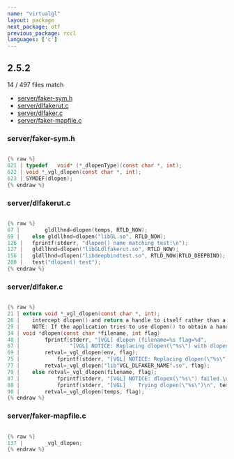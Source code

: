 ```yaml
---
name: "virtualgl"
layout: package
next_package: otf
previous_package: rccl
languages: ['c']
---
```

## 2.5.2
14 / 497 files match

 - [server/faker-sym.h](#serverfaker-symh)
 - [server/dlfakerut.c](#serverdlfakerutc)
 - [server/dlfaker.c](#serverdlfakerc)
 - [server/faker-mapfile.c](#serverfaker-mapfilec)

### server/faker-sym.h

```c

{% raw %}
621 | typedef	void* (*_dlopenType)(const char *, int);
622 | void *_vgl_dlopen(const char *, int);
623 | SYMDEF(dlopen);
{% endraw %}

```
### server/dlfakerut.c

```c

{% raw %}
67 | 		gldllhnd=dlopen(temps, RTLD_NOW);
69 | 	else gldllhnd=dlopen("libGL.so", RTLD_NOW);
126 | 	fprintf(stderr, "dlopen() name matching test:\n");
127 | 	gldllhnd=dlopen("libGLdlfakerut.so", RTLD_NOW);
156 | 	gldllhnd=dlopen("libdeepbindtest.so", RTLD_NOW|RTLD_DEEPBIND);
200 | 	test("dlopen() test");
{% endraw %}

```
### server/dlfaker.c

```c

{% raw %}
21 | extern void *_vgl_dlopen(const char *, int);
26 |    intercept dlopen() and return a handle to itself rather than a handle to
29 |    NOTE: If the application tries to use dlopen() to obtain a handle to libdl,
34 | void *dlopen(const char *filename, int flag)
48 | 		fprintf(stderr, "[VGL] dlopen (filename=%s flag=%d",
67 | 				"[VGL] NOTICE: Replacing dlopen(\"%s\") with dlopen(\"%s\")\n",
69 | 		retval=_vgl_dlopen(env, flag);
75 | 			fprintf(stderr, "[VGL] NOTICE: Replacing dlopen(\"%s\") with dlopen(\"lib"VGL_DLFAKER_NAME".so\")\n",
77 | 		retval=_vgl_dlopen("lib"VGL_DLFAKER_NAME".so", flag);
79 | 	else retval=_vgl_dlopen(filename, flag);
87 | 			fprintf(stderr, "[VGL] NOTICE: dlopen(\"%s\") failed.\n", filename);
88 | 			fprintf(stderr, "[VGL]    Trying dlopen(\"%s\")\n", temps);
90 | 		retval=_vgl_dlopen(temps, flag);
{% endraw %}

```
### server/faker-mapfile.c

```c

{% raw %}
137 | 		_vgl_dlopen;
{% endraw %}

```